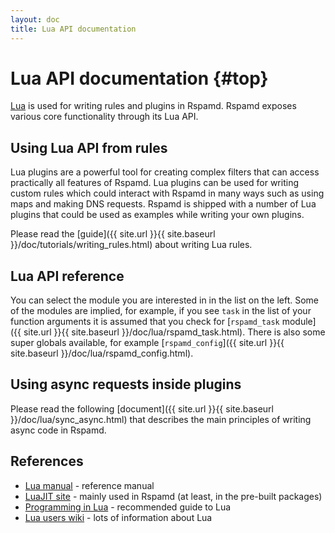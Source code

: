 ```yaml
---
layout: doc
title: Lua API documentation
---
```


# Lua API documentation {#top}

[Lua](http://www.lua.org) is used for writing rules and plugins in Rspamd. Rspamd exposes various core functionality through its Lua API.

## Using Lua API from rules

Lua plugins are a powerful tool for creating complex filters that can access practically all features of Rspamd. Lua plugins can be used for writing custom rules which could interact with Rspamd in many ways such as using maps and making DNS requests. Rspamd is shipped with a number of Lua plugins that could be used as examples while writing your own plugins.

Please read the [guide]({{ site.url }}{{ site.baseurl }}/doc/tutorials/writing_rules.html) about writing Lua rules.

## Lua API reference

You can select the module you are interested in in the list on the left. Some of the modules are implied, for example, if you see `task` in the list of your function arguments it is assumed that you check for [`rspamd_task` module]({{ site.url }}{{ site.baseurl }}/doc/lua/rspamd_task.html). There is also some super globals available, for example [`rspamd_config`]({{ site.url }}{{ site.baseurl }}/doc/lua/rspamd_config.html). 

## Using async requests inside plugins

Please read the following [document]({{ site.url }}{{ site.baseurl }}/doc/lua/sync_async.html) that describes the main principles of writing async code in Rspamd.

## References

- [Lua manual](https://www.lua.org/manual/5.1/) - reference manual
- [LuaJIT site](https://www.luajit.org) - mainly used in Rspamd (at least, in the pre-built packages)
- [Programming in Lua](https://www.lua.org/pil/) - recommended guide to Lua
- [Lua users wiki](http://lua-users.org/wiki/) - lots of information about Lua
